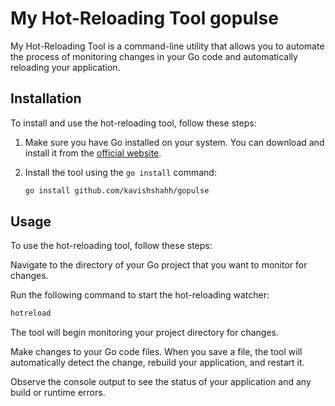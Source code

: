 # My Hot-Reloading Tool gopulse

My Hot-Reloading Tool is a command-line utility that allows you to automate the process of monitoring changes in your Go code and automatically reloading your application.

## Installation

To install and use the hot-reloading tool, follow these steps:

1. Make sure you have Go installed on your system. You can download and install it from the [official website](https://golang.org/dl/).

2. Install the tool using the `go install` command:

    ```bash
   go install github.com/kavishshahh/gopulse
   ```

## Usage
To use the hot-reloading tool, follow these steps:

Navigate to the directory of your Go project that you want to monitor for changes.

Run the following command to start the hot-reloading watcher:

```bash
hotreload
```

The tool will begin monitoring your project directory for changes.

Make changes to your Go code files. When you save a file, the tool will automatically detect the change, rebuild your application, and restart it.

Observe the console output to see the status of your application and any build or runtime errors.
